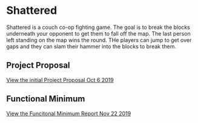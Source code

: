 # Shattered

Shattered is a couch co-op fighting game. The goal is to break the blocks underneath your opponent to get them to fall off the map. The last person left standing on the map wins the round. THe players can jump to get over gaps and they can slam their hammer into the blocks to break them.

## Project Proposal

[View the initial Project Proposal Oct 6 2019](./Documents/ProjectProposal/CSCI5920_FinalProjectProposal_SethMiers.pdf)

## Functional Minimum

[View the Funcitonal Minimum Report Nov 22 2019](./Documents/FunctionalMinimum/CSCI5920_FinalProjectProposal_SethMiers.pdf)
